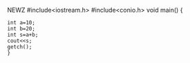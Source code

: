 NEWZ
#include<iostream.h>
#include<conio.h>
void main()
   {
   
    int a=10;
    int b=20;
    int s=a+b;
    cout<<s;
    getch();
    }